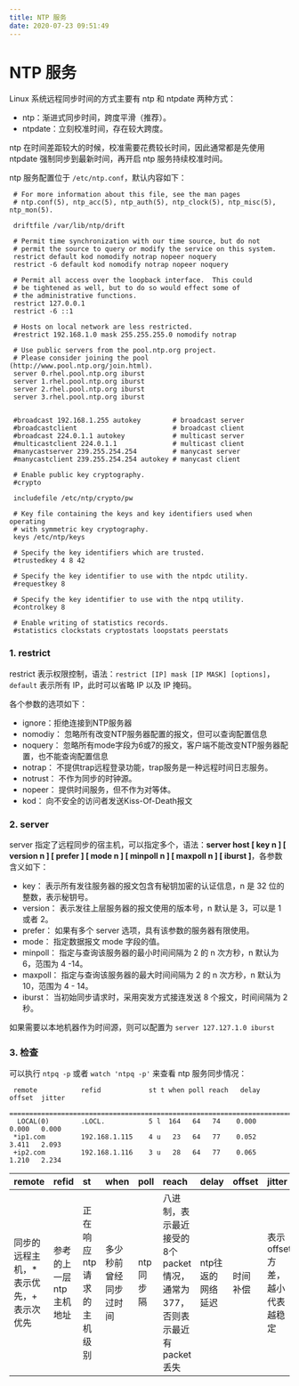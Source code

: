 ```yaml
---
title: NTP 服务
date: 2020-07-23 09:51:49
---
```

# NTP 服务

Linux 系统远程同步时间的方式主要有 ntp 和 ntpdate 两种方式：

* ntp：渐进式同步时间，跨度平滑（推荐）。
* ntpdate：立刻校准时间，存在较大跨度。

ntp 在时间差距较大的时候，校准需要花费较长时间，因此通常都是先使用 ntpdate 强制同步到最新时间，再开启 ntp 服务持续校准时间。

ntp 服务配置位于 `/etc/ntp.conf`，默认内容如下：

```vim
 # For more information about this file, see the man pages
 # ntp.conf(5), ntp_acc(5), ntp_auth(5), ntp_clock(5), ntp_misc(5), ntp_mon(5).

 driftfile /var/lib/ntp/drift

 # Permit time synchronization with our time source, but do not
 # permit the source to query or modify the service on this system.
 restrict default kod nomodify notrap nopeer noquery
 restrict -6 default kod nomodify notrap nopeer noquery

 # Permit all access over the loopback interface.  This could
 # be tightened as well, but to do so would effect some of
 # the administrative functions.
 restrict 127.0.0.1
 restrict -6 ::1

 # Hosts on local network are less restricted.
 #restrict 192.168.1.0 mask 255.255.255.0 nomodify notrap

 # Use public servers from the pool.ntp.org project.
 # Please consider joining the pool (http://www.pool.ntp.org/join.html).
 server 0.rhel.pool.ntp.org iburst
 server 1.rhel.pool.ntp.org iburst
 server 2.rhel.pool.ntp.org iburst
 server 3.rhel.pool.ntp.org iburst


 #broadcast 192.168.1.255 autokey        # broadcast server
 #broadcastclient                        # broadcast client
 #broadcast 224.0.1.1 autokey            # multicast server
 #multicastclient 224.0.1.1              # multicast client
 #manycastserver 239.255.254.254         # manycast server
 #manycastclient 239.255.254.254 autokey # manycast client

 # Enable public key cryptography.
 #crypto

 includefile /etc/ntp/crypto/pw

 # Key file containing the keys and key identifiers used when operating
 # with symmetric key cryptography.
 keys /etc/ntp/keys

 # Specify the key identifiers which are trusted.
 #trustedkey 4 8 42

 # Specify the key identifier to use with the ntpdc utility.
 #requestkey 8

 # Specify the key identifier to use with the ntpq utility.
 #controlkey 8

 # Enable writing of statistics records.
 #statistics clockstats cryptostats loopstats peerstats
```

### 1. restrict

restrict 表示权限控制，语法：`restrict [IP] mask [IP MASK] [options]`， `default` 表示所有 IP，此时可以省略 IP 以及 IP 掩码。

各个参数的选项如下：

* ignore：拒绝连接到NTP服务器
* nomodiy： 忽略所有改变NTP服务器配置的报文，但可以查询配置信息
* noquery： 忽略所有mode字段为6或7的报文，客户端不能改变NTP服务器配置，也不能查询配置信息
* notrap： 不提供trap远程登录功能，trap服务是一种远程时间日志服务。
* notrust： 不作为同步的时钟源。
* nopeer： 提供时间服务，但不作为对等体。
* kod： 向不安全的访问者发送Kiss-Of-Death报文

### 2. server

server 指定了远程同步的宿主机，可以指定多个，语法：**server host \[ key n \] \[ version n \] \[ prefer \] \[ mode n \] \[ minpoll n \] \[ maxpoll n \] \[ iburst \]**，各参数含义如下：

* key： 表示所有发往服务器的报文包含有秘钥加密的认证信息，n 是 32 位的整数，表示秘钥号。
* version： 表示发往上层服务器的报文使用的版本号，n 默认是 3，可以是 1 或者 2。
* prefer： 如果有多个 server 选项，具有该参数的服务器有限使用。
* mode： 指定数据报文 mode 字段的值。
* minpoll： 指定与查询该服务器的最小时间间隔为 2 的 n 次方秒，n 默认为 6，范围为 4 -14。
* maxpoll： 指定与查询该服务器的最大时间间隔为 2 的 n 次方秒，n 默认为 10，范围为 4 - 14。
* iburst： 当初始同步请求时，采用突发方式接连发送 8 个报文，时间间隔为 2 秒。

如果需要以本地机器作为时间源，则可以配置为 `server 127.127.1.0 iburst`

### 3. 检查

可以执行 `ntpq -p` 或者 `watch 'ntpq -p'` 来查看 ntp 服务同步情况：

```vim
 remote           refid            st t when poll reach   delay   offset  jitter
 ==============================================================================
  LOCAL(0)        .LOCL.           5 l  164   64   74    0.000    0.000   0.000
 *ip1.com         192.168.1.115    4 u   23   64   77    0.052    3.411   2.093
 +ip2.com         192.168.1.116    3 u   28   64   77    0.065    1.210   2.234
```

| remote | refid | st | when | poll | reach | delay | offset | jitter |
| :--- | :--- | :--- | :--- | :--- | :--- | :--- | :--- | :--- |
| 同步的远程主机，\* 表示优先，+ 表示次优先 | 参考的上一层ntp主机地址 | 正在响应ntp请求的主机级别 | 多少秒前曾经同步过时间 | ntp同步隔 | 八进制，表示最近接受的8个packet情况，通常为 377，否则表示最近有packet丢失 | ntp往返的网络延迟 | 时间补偿 | 表示offset方差，越小代表越稳定 |


